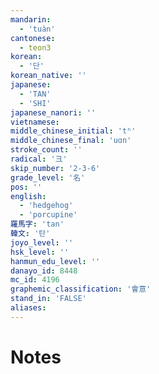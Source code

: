 ```yaml
---
mandarin:
  - 'tuàn'
cantonese:
  - teon3
korean:
  - '단'
korean_native: ''
japanese:
  - 'TAN'
  - 'SHI'
japanese_nanori: ''
vietnamese:
middle_chinese_initial: 'tʰ'
middle_chinese_final: 'uɑn'
stroke_count: ''
radical: '彐'
skip_number: '2-3-6'
grade_level: '名'
pos: ''
english:
  - 'hedgehog'
  - 'porcupine'
羅馬字: 'tan'
韓文: '탄'
joyo_level: ''
hsk_level: ''
hanmun_edu_level: ''
danayo_id: 8448
mc_id: 4196
graphemic_classification: '會意'
stand_in: 'FALSE'
aliases:
---
```


# Notes
